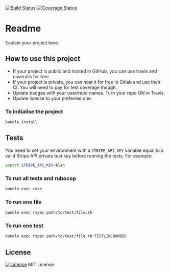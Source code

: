 [![Build Status](https://travis-ci.org/survival/donation-system.svg?branch=master)](https://travis-ci.org/survival/donation-system)
[![Coverage Status](https://coveralls.io/repos/github/survival/donation-system/badge.svg)](https://coveralls.io/github/survival/donation-system)

# Readme

Explain your project here.


## How to use this project

* If your project is public and hosted in GitHub, you can use travis and coveralls for free.
* If your project is private, you can host it for free in Gitlab and use their CI. You will need to pay for test coverage though.
* Update badges with your user/repo names. Turn your repo ON in Travis.
* Update license to your preferred one.


### To initialise the project

```bash
bundle install
```

## Tests

You need to set your environment with a `STRIPE_API_KEY` variable equal to a valid Stripe API private test key before running the tests. For example:

```bash
export STRIPE_API_KEY=blah
```

### To run all tests and rubocop

```bash
bundle exec rake
```


### To run one file


```bash
bundle exec rspec path/to/test/file.rb
```


### To run one test

```bash
bundle exec rspec path/to/test/file.rb:TESTLINENUMBER
```


## License

[![License](https://img.shields.io/badge/mit-license-green.svg?style=flat)](https://opensource.org/licenses/mit)
MIT License
